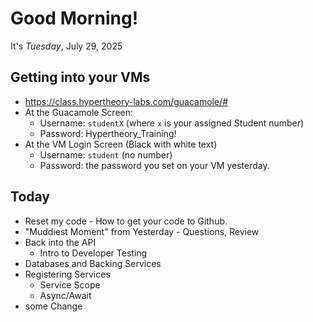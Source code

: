 # Good Morning!

It's *Tuesday*, July 29, 2025

## Getting into your VMs

- https://class.hypertheory-labs.com/guacamole/#
- At the Guacamole Screen:
    - Username: `studentX` (where `x` is your assigned Student number)
    - Password: Hypertheory_Training!
- At the VM Login Screen (Black with white text)
    - Username: `student` (no number)
    - Password: the password you set on your VM yesterday.

## Today

- Reset my code - How to get your code to Github.
- "Muddiest Moment" from Yesterday - Questions, Review
- Back into the API
    - Intro to Developer Testing
- Databases and Backing Services
- Registering Services
    - Service Scope
    - Async/Await
- some Change

